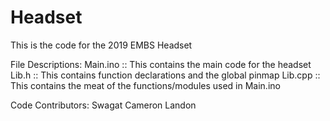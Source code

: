 # Headset
This is the code for the 2019 EMBS Headset

File Descriptions:
Main.ino :: This contains the main code for the headset
Lib.h    :: This contains function declarations and the global pinmap
Lib.cpp  :: This contains the meat of the functions/modules used in Main.ino

Code Contributors:
Swagat
Cameron
Landon
